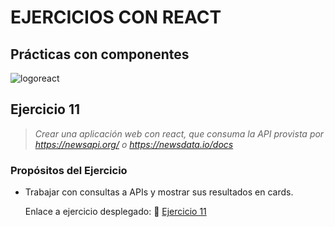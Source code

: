 # EJERCICIOS CON REACT

## Prácticas con componentes

![logoreact](https://www.patterns.dev/img/reactjs/react-logo@3x.svg)

## Ejercicio 11

> _Crear una aplicación web con react, que consuma la API provista por https://newsapi.org/ o https://newsdata.io/docs_

### Propósitos del Ejercicio

- Trabajar con consultas a APIs y mostrar sus resultados en cards.

  Enlace a ejercicio desplegado: 🔗
  [Ejercicio 11](https://)
